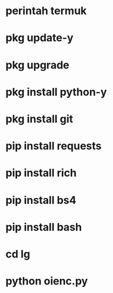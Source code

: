 # perintah termuk

# pkg update-y

# pkg upgrade

# pkg install python-y

# pkg install git

# pip install requests

# pip install rich

# pip install bs4

# pip install bash

# cd Ig

# python oienc.py
